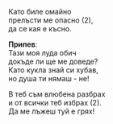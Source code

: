Като биле омайно <br />
прелъсти ме опасно (2), <br />
да се кая е късно.

**Припев**: <br />
Тази моя луда обич <br />
докъде ли ще ме доведе? <br />
Като кукла знай си хубав, <br />
но душа ти нямаш - не!

В теб съм влюбена разбрах <br />
и от всички теб избрах (2). <br />
Да ме лъжеш туй е грях!